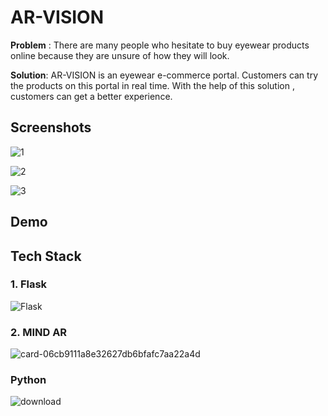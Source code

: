 # AR-VISION 

**Problem** : There are many people who hesitate to buy eyewear products online because they are unsure of how they will look.

**Solution**: AR-VISION is an eyewear e-commerce portal. Customers can try the products on this portal in real time. With the help of this solution , customers can get a better experience.
## Screenshots

![1](https://user-images.githubusercontent.com/51821426/186832665-88a593b1-5232-4cd6-8aae-9aa9d07457dc.jpg)

![2](https://user-images.githubusercontent.com/51821426/186832893-910d49a4-6436-481b-b9c9-355d95d61bda.jpg)

![3](https://user-images.githubusercontent.com/51821426/186832877-1816dbd3-c2b9-4652-a005-51c72a8b5aca.jpg)
## Demo




## Tech Stack

### 1. Flask
![Flask](https://user-images.githubusercontent.com/51821426/186850818-9cb2b8bd-a3f2-40fc-b6ae-e098645f7a4a.png)
### 2. MIND AR

![card-06cb9111a8e32627db6bfafc7aa22a4d](https://user-images.githubusercontent.com/51821426/186839462-74717a4d-17ab-49f7-8f09-5fa9e36db9d4.jpg)

### Python 

![download](https://user-images.githubusercontent.com/51821426/186839656-1cc684f7-beac-4074-9b2b-1fea4c36da7c.jpg)

